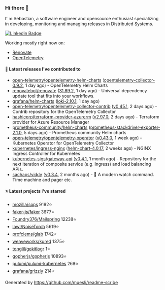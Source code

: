 ### Hi there 👋

I’ m Sebastian, a software engineer and opensource enthusiast specializing in developing, monitoring and managing releases in Distributed Systems.

[![Linkedin Badge](https://img.shields.io/badge/-LinkedIn-blue?style=flat&logo=Linkedin&logoColor=white&link=https://www.linkedin.com/in/sebastian-poxhofer/)](https://www.linkedin.com/in/sebastian-poxhofer/)

Working mostly right now on:
- [Renovate](https://github.com/renovatebot/renovate)
- [OpenTelemetry](https://github.com/open-telemetry)



#### 🚀 Latest releases I've contributed to

- [open-telemetry/opentelemetry-helm-charts](https://github.com/open-telemetry/opentelemetry-helm-charts) ([opentelemetry-collector-0.9.2](https://github.com/open-telemetry/opentelemetry-helm-charts/releases/tag/opentelemetry-collector-0.9.2), 1 day ago) - OpenTelemetry Helm Charts
- [renovatebot/renovate](https://github.com/renovatebot/renovate) ([31.89.2](https://github.com/renovatebot/renovate/releases/tag/31.89.2), 1 day ago) - Universal dependency update tool that fits into your workflows.
- [grafana/helm-charts](https://github.com/grafana/helm-charts) ([loki-2.10.1](https://github.com/grafana/helm-charts/releases/tag/loki-2.10.1), 1 day ago)
- [open-telemetry/opentelemetry-collector-contrib](https://github.com/open-telemetry/opentelemetry-collector-contrib) ([v0.45.1](https://github.com/open-telemetry/opentelemetry-collector-contrib/releases/tag/v0.45.1), 2 days ago) - Contrib repository for the OpenTelemetry Collector
- [hashicorp/terraform-provider-azurerm](https://github.com/hashicorp/terraform-provider-azurerm) ([v2.97.0](https://github.com/hashicorp/terraform-provider-azurerm/releases/tag/v2.97.0), 2 days ago) - Terraform provider for Azure Resource Manager
- [prometheus-community/helm-charts](https://github.com/prometheus-community/helm-charts) ([prometheus-stackdriver-exporter-2.1.0](https://github.com/prometheus-community/helm-charts/releases/tag/prometheus-stackdriver-exporter-2.1.0), 5 days ago) - Prometheus community Helm charts
- [open-telemetry/opentelemetry-operator](https://github.com/open-telemetry/opentelemetry-operator) ([v0.43.0](https://github.com/open-telemetry/opentelemetry-operator/releases/tag/v0.43.0), 1 week ago) - Kubernetes Operator for OpenTelemetry Collector
- [kubernetes/ingress-nginx](https://github.com/kubernetes/ingress-nginx) ([helm-chart-4.0.17](https://github.com/kubernetes/ingress-nginx/releases/tag/helm-chart-4.0.17), 2 weeks ago) - NGINX Ingress Controller for Kubernetes
- [kubernetes-sigs/gateway-api](https://github.com/kubernetes-sigs/gateway-api) ([v0.4.1](https://github.com/kubernetes-sigs/gateway-api/releases/tag/v0.4.1), 1 month ago) - Repository for the next iteration of composite service (e.g. Ingress) and load balancing APIs.
- [sachaos/viddy](https://github.com/sachaos/viddy) ([v0.3.4](https://github.com/sachaos/viddy/releases/tag/v0.3.4), 2 months ago) - 👀 A modern watch command. Time machine and pager etc.

#### ⭐ Latest projects I've starred

- [mozilla/sops](https://github.com/mozilla/sops}) 9182⭐
- [faker-js/faker](https://github.com/faker-js/faker}) 3677⭐
- [Foundry376/Mailspring](https://github.com/Foundry376/Mailspring}) 12238⭐
- [lawl/NoiseTorch](https://github.com/lawl/NoiseTorch}) 5619⭐
- [profclems/glab](https://github.com/profclems/glab}) 1742⭐
- [weaveworks/kured](https://github.com/weaveworks/kured}) 1375⭐
- [tonglil/gokitlogr](https://github.com/tonglil/gokitlogr}) 1⭐
- [gopherjs/gopherjs](https://github.com/gopherjs/gopherjs}) 10893⭐
- [pulumi/pulumi-kubernetes](https://github.com/pulumi/pulumi-kubernetes}) 268⭐
- [grafana/grizzly](https://github.com/grafana/grizzly}) 214⭐



Generated by https://github.com/muesli/readme-scribe
